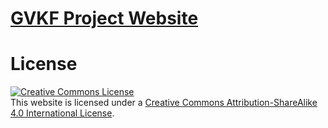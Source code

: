 # [GVKF Project Website](https://anonymous16813.github.io/GVKF/)

# License
<a rel="license" href="http://creativecommons.org/licenses/by-sa/4.0/"><img alt="Creative Commons License" style="border-width:0" src="https://i.creativecommons.org/l/by-sa/4.0/88x31.png" /></a><br />
This website is licensed under a 
<a rel="license" href="http://creativecommons.org/licenses/by-sa/4.0/">Creative Commons Attribution-ShareAlike 4.0 International License</a>.
